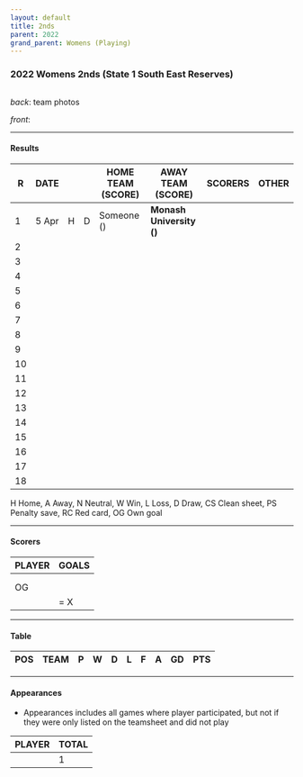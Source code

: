 ```yaml
---
layout: default
title: 2nds
parent: 2022
grand_parent: Womens (Playing)
---
```


### 2022 Womens 2nds (State 1 South East Reserves)

![]()

_back_: team photos
 
_front_: 

------------------------

#### Results

| R   | DATE  |     |     | HOME TEAM (SCORE) | AWAY TEAM (SCORE)        | SCORERS | OTHER |
|-----|-------|:---:|:---:|-------------------|--------------------------|---------|-------|
| 1   | 5 Apr |  H  |  D  | Someone ()        | **Monash University ()** |         |       |
| 2   |       |     |     |                   |                          |         |       |
| 3   |       |     |     |                   |                          |         |       |
| 4   |       |     |     |                   |                          |         |       |
| 5   |       |     |     |                   |                          |         |       |
| 6   |       |     |     |                   |                          |         |       |
| 7   |       |     |     |                   |                          |         |       |
| 8   |       |     |     |                   |                          |         |       |
| 9   |       |     |     |                   |                          |         |       |
| 10  |       |     |     |                   |                          |         |       |
| 11  |       |     |     |                   |                          |         |       |
| 12  |       |     |     |                   |                          |         |       |
| 13  |       |     |     |                   |                          |         |       |
| 14  |       |     |     |                   |                          |         |       |
| 15  |       |     |     |                   |                          |         |       |
| 16  |       |     |     |                   |                          |         |       |
| 17  |       |     |     |                   |                          |         |       |
| 18  |       |     |     |                   |                          |         |       |

H Home, A Away, N Neutral, W Win, L Loss, D Draw, CS Clean sheet, PS Penalty save, RC Red card, OG Own goal 

------------------------

#### Scorers

| PLAYER | GOALS |
|--------|-------|
|        |       |
|        |       |
| OG     |       |
|        | = X   |

------------------------

#### Table

| POS | TEAM                                | P   | W   | D   | L   | F   | A   | GD  | PTS |
|-----|-------------------------------------|-----|-----|-----|-----|-----|-----|-----|-----|

------------------------

#### Appearances

* Appearances includes all games where player participated,
   but not if they were only listed on the teamsheet and did not play

| PLAYER | TOTAL |
|--------|-------|
|        | 1     |

